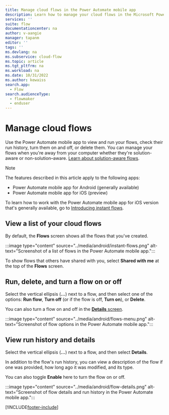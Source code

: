 ```yaml
---
title: Manage cloud flows in the Power Automate mobile app
description: Learn how to manage your cloud flows in the Microsoft Power Automate mobile app for Android and the Power Automate mobile app for iOS (preview).
services: ''
suite: flow
documentationcenter: na
author: v-aangie
manager: tapanm
editor: ''
tags: ''
ms.devlang: na
ms.subservice: cloud-flow
ms.topic: article
ms.tgt_pltfrm: na
ms.workload: na
ms.date: 10/31/2022
ms.author: kewaiss
search.app: 
  - Flow
search.audienceType: 
  - flowmaker
  - enduser
---
```


# Manage cloud flows

Use the Power Automate mobile app to view and run your flows, check their run history, turn them on and off, or delete them. You can manage your flows when you're away from your computer whether they're solution-aware or non-solution&ndash;aware. [Learn about solution-aware flows](../overview-solution-flows.md).

> [!NOTE]
>
> The features described in this article apply to the following apps:
> - Power Automate mobile app for Android (generally available)
> - Power Automate mobile app for iOS (preview)
>
> To learn how to work with the Power Automate mobile app for iOS version that's generally available, go to [Introducing instant flows](../introduction-to-button-flows.md).

## View a list of your cloud flows

By default, the **Flows** screen shows all the flows that you've created.

:::image type="content" source="../media/android/instant-flows.png" alt-text="Screenshot of a list of flows in the Power Automate mobile app.":::

To show flows that others have shared with you, select **Shared with me** at the top of the **Flows** screen.

## Run, delete, and turn a flow on or off

Select the vertical ellipsis (**...**) next to a flow, and then select one of the options: **Run flow**, **Turn off** (or if the flow is off, **Turn on**), or **Delete**.

You can also turn a flow on and off in the [**Details** screen](#view-run-history-and-details).

:::image type="content" source="../media/android/flows-menu.png" alt-text="Screenshot of flow options in the Power Automate mobile app.":::

## View run history and details

Select the vertical ellipsis (**...**) next to a flow, and then select **Details**.

In addition to the flow's run history, you can view a description of the flow if one was provided, how long ago it was modified, and its type.

You can also toggle **Enable** here to turn the flow on or off.

:::image type="content" source="../media/android/flow-details.png" alt-text="Screenshot of flow details and run history in the Power Automate mobile app.":::

[!INCLUDE[footer-include](../includes/footer-banner.md)]
